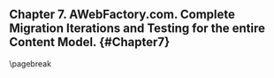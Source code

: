 ## Chapter 7. AWebFactory.com. Complete Migration Iterations and Testing for the entire Content Model. {#Chapter7}

\pagebreak

